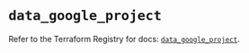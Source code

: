 # `data_google_project`

Refer to the Terraform Registry for docs: [`data_google_project`](https://registry.terraform.io/providers/hashicorp/google-beta/6.26.0/docs/data-sources/google_project).
